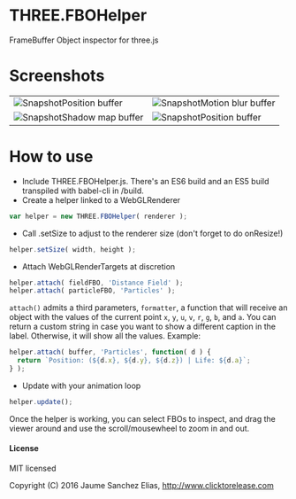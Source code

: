 # THREE.FBOHelper
FrameBuffer Object inspector for three.js

# Screenshots

<table>
<tr>
<td><img src="https://raw.githubusercontent.com/spite/THREE.FBOHelper/master/about/snapshot1.jpg" alt="Snapshot"/>Position buffer</td>
<td><img src="https://raw.githubusercontent.com/spite/THREE.FBOHelper/master/about/snapshot2.jpg" alt="Snapshot"/>Motion blur buffer</td>
</tr>
<tr>
<td><img src="https://raw.githubusercontent.com/spite/THREE.FBOHelper/master/about/snapshot3.jpg" alt="Snapshot"/>Shadow map buffer</td>
<td><img src="https://raw.githubusercontent.com/spite/THREE.FBOHelper/master/about/snapshot4.jpg" alt="Snapshot"/>Position buffer</td>
</tr>
</table>

# How to use

- Include THREE.FBOHelper.js. There's an ES6 build and an ES5 build transpiled with babel-cli in /build.
- Create a helper linked to a WebGLRenderer
```js
var helper = new THREE.FBOHelper( renderer );
```
- Call .setSize to adjust to the renderer size (don't forget to do onResize!)
```js
helper.setSize( width, height );
```
- Attach WebGLRenderTargets at discretion
```js
helper.attach( fieldFBO, 'Distance Field' );
helper.attach( particleFBO, 'Particles' );
```
```attach()``` admits a third parameters, ```formatter```, a function that will receive an object with the values of the current point ```x```, ```y```, ```u```, ```v```, ```r```, ```g```, ```b```, and ```a```. You can return a custom string in case you want to show a different caption in the label. Otherwise, it will show all the values. 
Example:
```js
helper.attach( buffer, 'Particles', function( d ) {
  return `Position: (${d.x}, ${d.y}, ${d.z}) | Life: ${d.a}`;
} );
```
- Update with your animation loop
```js
helper.update();
```

Once the helper is working, you can select FBOs to inspect, and drag the viewer around and use the scroll/mousewheel to zoom in and out.

#### License ####

MIT licensed

Copyright (C) 2016 Jaume Sanchez Elias, http://www.clicktorelease.com

